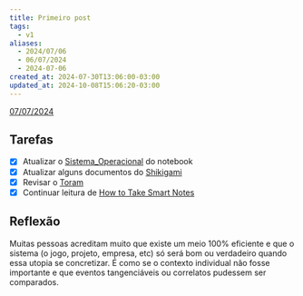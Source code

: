 ```yaml
---
title: Primeiro post
tags:
  - v1
aliases:
  - 2024/07/06
  - 06/07/2024
  - 2024-07-06
created_at: 2024-07-30T13:06:00-03:00
updated_at: 2024-10-08T15:06:20-03:00
---
```


[07/07/2024](2024-07-07-Segundo_post.md)

## Tarefas

 - [X] Atualizar o [Sistema_Operacional](../../../api/sementes/2024/07/07/Sistema_Operacional.md) do notebook
 - [x] Atualizar alguns documentos do [Shikigami](../../../api/sementes/2024/07/07/Shikigami.md)
 - [x] Revisar o [Toram](../../../api/entrada/2024/07/26/Toram.md)
 - [x] Continuar leitura de [How to Take Smart Notes](../../../api/rascunhos/2024/07/08/How_to_Take_Smart_Notes.md)

##  Reflexão

Muitas pessoas acreditam muito que existe um meio 100% eficiente e que o sistema (o jogo, projeto, empresa, etc) só será bom ou verdadeiro quando essa utopia se concretizar. É como se o contexto individual não fosse importante e que eventos tangenciáveis ou correlatos pudessem ser comparados.
